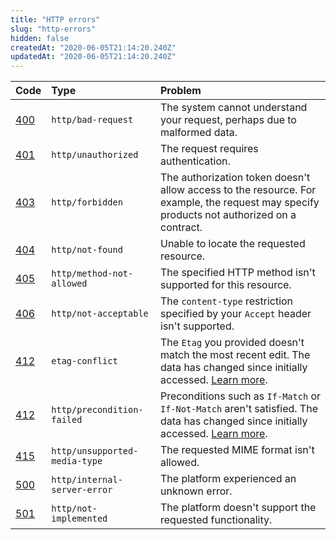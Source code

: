 ```yaml
---
title: "HTTP errors"
slug: "http-errors"
hidden: false
createdAt: "2020-06-05T21:14:20.240Z"
updatedAt: "2020-06-05T21:14:20.240Z"
---
```

| Code | Type | Problem |
| :--- | :--- | :--- |
| [400](https://httpstatuses.com/400) | `http/bad-request` | The system cannot understand your request, perhaps due to malformed data. |
| [401](https://httpstatuses.com/401) | `http/unauthorized` | The request requires authentication. |
| [403](https://httpstatuses.com/403) | `http/forbidden` | The authorization token doesn't allow access to the resource. For example, the request may specify products not authorized on a contract. |
| [404](https://httpstatuses.com/404) | `http/not-found` | Unable to locate the requested resource. |
| [405](https://httpstatuses.com/405) | `http/method-not-allowed` | The specified HTTP method isn't supported for this resource. |
| [406](https://httpstatuses.com/406) | `http/not-acceptable` | The `content-type` restriction specified by your `Accept` header isn't supported. |
| [412](https://httpstatuses.com/412) | `etag-conflict` | The `Etag` you provided doesn't match the most recent edit. The data has changed since initially accessed. [Learn more](#concurrencycontrol). |
| [412](https://httpstatuses.com/412) | `http/precondition-failed` | Preconditions such as `If-Match` or `If-Not-Match` aren't satisfied. The data has changed since initially accessed. [Learn more](#concurrencycontrol). |
| [415](https://httpstatuses.com/415) | `http/unsupported-media-type` | The requested MIME format isn't allowed. |
| [500](https://httpstatuses.com/500) | `http/internal-server-error` | The platform experienced an unknown error. |
| [501](https://httpstatuses.com/501) | `http/not-implemented` | The platform doesn't support the requested functionality. |